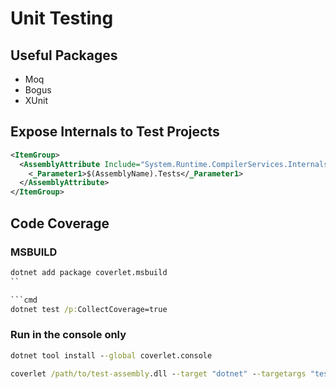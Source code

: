 # Unit Testing

## Useful Packages

- Moq
- Bogus
- XUnit



## Expose Internals to Test Projects

```xml
<ItemGroup>
  <AssemblyAttribute Include="System.Runtime.CompilerServices.InternalsVisibleTo">
    <_Parameter1>$(AssemblyName).Tests</_Parameter1>
  </AssemblyAttribute>
</ItemGroup>
```

## Code Coverage

### MSBUILD

``` cmd
dotnet add package coverlet.msbuild
``

```cmd
dotnet test /p:CollectCoverage=true
```

### Run in the console only

```cmd
dotnet tool install --global coverlet.console
```

```cmd
coverlet /path/to/test-assembly.dll --target "dotnet" --targetargs "test /path/to/test-project --no-build"
```
